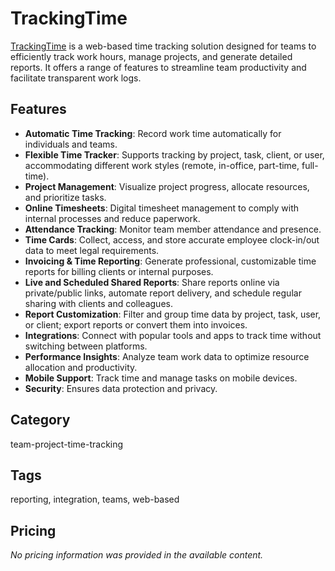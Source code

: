 # TrackingTime

[TrackingTime](https://trackingtime.co/) is a web-based time tracking solution designed for teams to efficiently track work hours, manage projects, and generate detailed reports. It offers a range of features to streamline team productivity and facilitate transparent work logs.

## Features
- **Automatic Time Tracking**: Record work time automatically for individuals and teams.
- **Flexible Time Tracker**: Supports tracking by project, task, client, or user, accommodating different work styles (remote, in-office, part-time, full-time).
- **Project Management**: Visualize project progress, allocate resources, and prioritize tasks.
- **Online Timesheets**: Digital timesheet management to comply with internal processes and reduce paperwork.
- **Attendance Tracking**: Monitor team member attendance and presence.
- **Time Cards**: Collect, access, and store accurate employee clock-in/out data to meet legal requirements.
- **Invoicing & Time Reporting**: Generate professional, customizable time reports for billing clients or internal purposes.
- **Live and Scheduled Shared Reports**: Share reports online via private/public links, automate report delivery, and schedule regular sharing with clients and colleagues.
- **Report Customization**: Filter and group time data by project, task, user, or client; export reports or convert them into invoices.
- **Integrations**: Connect with popular tools and apps to track time without switching between platforms.
- **Performance Insights**: Analyze team work data to optimize resource allocation and productivity.
- **Mobile Support**: Track time and manage tasks on mobile devices.
- **Security**: Ensures data protection and privacy.

## Category
team-project-time-tracking

## Tags
reporting, integration, teams, web-based

## Pricing
*No pricing information was provided in the available content.*